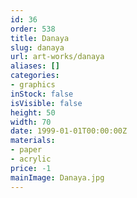 ```yaml
---
id: 36
order: 538
title: Danaya
slug: danaya
url: art-works/danaya
aliases: []
categories:
- graphics
inStock: false
isVisible: false
height: 50
width: 70
date: 1999-01-01T00:00:00Z
materials:
- paper
- acrylic
price: -1
mainImage: Danaya.jpg
---
```

